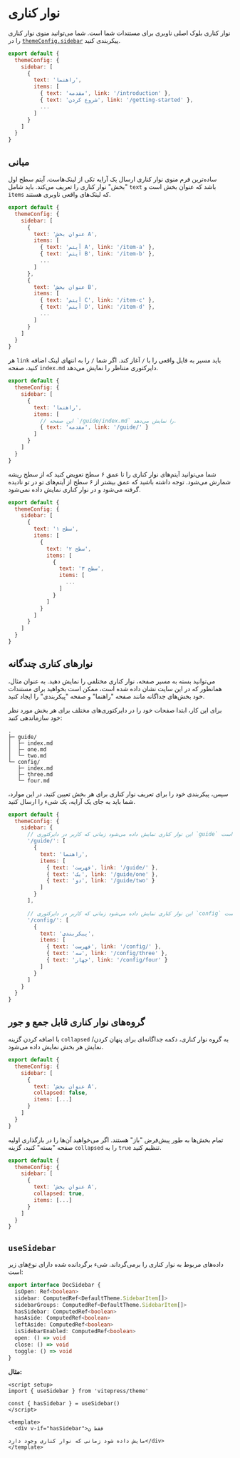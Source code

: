 # نوار کناری

نوار کناری بلوک اصلی ناوبری برای مستندات شما است. شما می‌توانید منوی نوار کناری را در [`themeConfig.sidebar`](./default-theme-config#sidebar) پیکربندی کنید.

```js
export default {
  themeConfig: {
    sidebar: [
      {
        text: 'راهنما',
        items: [
          { text: 'مقدمه', link: '/introduction' },
          { text: 'شروع کردن', link: '/getting-started' },
          ...
        ]
      }
    ]
  }
}
```

## مبانی

ساده‌ترین فرم منوی نوار کناری ارسال یک آرایه تکی از لینک‌هاست. آیتم سطح اول "بخش" نوار کناری را تعریف می‌کند. باید شامل `text` باشد که عنوان بخش است و `items` که لینک‌های واقعی ناوبری هستند.

```js
export default {
  themeConfig: {
    sidebar: [
      {
        text: 'عنوان بخش A',
        items: [
          { text: 'آیتم A', link: '/item-a' },
          { text: 'آیتم B', link: '/item-b' },
          ...
        ]
      },
      {
        text: 'عنوان بخش B',
        items: [
          { text: 'آیتم C', link: '/item-c' },
          { text: 'آیتم D', link: '/item-d' },
          ...
        ]
      }
    ]
  }
}
```

هر `link` باید مسیر به فایل واقعی را با `/` آغاز کند. اگر شما `/` را به انتهای لینک اضافه کنید، صفحه `index.md` دایرکتوری متناظر را نمایش می‌دهد.

```js
export default {
  themeConfig: {
    sidebar: [
      {
        text: 'راهنما',
        items: [
          // این صفحه `/guide/index.md` را نمایش می‌دهد.
          { text: 'مقدمه', link: '/guide/' }
        ]
      }
    ]
  }
}
```

شما می‌توانید آیتم‌های نوار کناری را تا عمق ۶ سطح تعویض کنید که از سطح ریشه شمارش می‌شود. توجه داشته باشید که عمق بیشتر از ۶ سطح از آیتم‌های تو در تو نادیده گرفته می‌شود و در نوار کناری نمایش داده نمی‌شود.

```js
export default {
  themeConfig: {
    sidebar: [
      {
        text: 'سطح ۱',
        items: [
          {
            text: 'سطح ۲',
            items: [
              {
                text: 'سطح ۳',
                items: [
                  ...
                ]
              }
            ]
          }
        ]
      }
    ]
  }
}
```

## نوارهای کناری چندگانه

می‌توانید بسته به مسیر صفحه، نوار کناری مختلفی را نمایش دهید. به عنوان مثال، همانطور که در این سایت نشان داده شده است، ممکن است بخواهید برای مستندات خود بخش‌های جداگانه مانند صفحه "راهنما" و صفحه "پیکربندی" را ایجاد کنید.

برای این کار، ابتدا صفحات خود را در دایرکتوری‌های مختلف برای هر بخش مورد نظر خود سازماندهی کنید:

```
.
├─ guide/
│  ├─ index.md
│  ├─ one.md
│  └─ two.md
└─ config/
   ├─ index.md
   ├─ three.md
   └─ four.md
```

سپس، پیکربندی خود را برای تعریف نوار کناری برای هر بخش تعیین کنید. در این موارد، شما باید به جای یک آرایه، یک شیء را ارسال کنید.

```js
export default {
  themeConfig: {
    sidebar: {
      // این نوار کناری نمایش داده می‌شود زمانی که کاربر در دایرکتوری `guide` است.
      '/guide/': [
        {
          text: 'راهنما',
          items: [
            { text: 'فهرست', link: '/guide/' },
            { text: 'یک', link: '/guide/one' },
            { text: 'دو', link: '/guide/two' }
          ]
        }
      ],

      // این نوار کناری نمایش داده می‌شود زمانی که کاربر در دایرکتوری `config` است.
      '/config/': [
        {
          text: 'پیکربندی',
          items: [
            { text: 'فهرست', link: '/config/' },
            { text: 'سه', link: '/config/three' },
            { text: 'چهار', link: '/config/four' }
          ]
        }
      ]
    }
  }
}
```

## گروه‌های نوار کناری قابل جمع و جور

با اضافه کردن گزینه `collapsed` به گروه نوار کناری، دکمه جداگانه‌ای برای پنهان کردن/نمایش هر بخش نمایش داده می‌شود.

```js
export default {
  themeConfig: {
    sidebar: [
      {
        text: 'عنوان بخش A',
        collapsed: false,
        items: [...]
      }
    ]
  }
}
```

تمام بخش‌ها به طور پیش‌فرض "باز" هستند. اگر می‌خواهید آن‌ها را در بارگذاری اولیه صفحه "بسته" کنید، گزینه `collapsed` را به `true` تنظیم کنید.

```js
export default {
  themeConfig: {
    sidebar: [
      {
        text: 'عنوان بخش A',
        collapsed: true,
        items: [...]
      }
    ]
  }
}
```

## `useSidebar` <Badge type="info" text="composable" />

داده‌های مربوط به نوار کناری را برمی‌گرداند. شیء برگردانده شده دارای نوع‌های زیر است:

```ts
export interface DocSidebar {
  isOpen: Ref<boolean>
  sidebar: ComputedRef<DefaultTheme.SidebarItem[]>
  sidebarGroups: ComputedRef<DefaultTheme.SidebarItem[]>
  hasSidebar: ComputedRef<boolean>
  hasAside: ComputedRef<boolean>
  leftAside: ComputedRef<boolean>
  isSidebarEnabled: ComputedRef<boolean>
  open: () => void
  close: () => void
  toggle: () => void
}
```

**مثال:**

```vue
<script setup>
import { useSidebar } from 'vitepress/theme'

const { hasSidebar } = useSidebar()
</script>

<template>
  <div v-if="hasSidebar">فقط ن

مایش داده شود زمانی که نوار کناری وجود دارد</div>
</template>
```